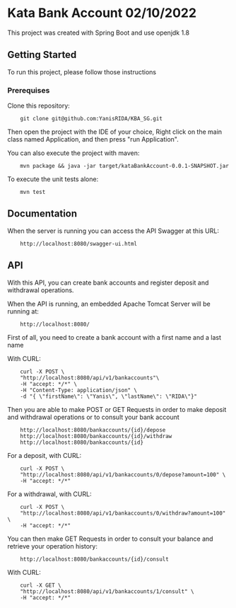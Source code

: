 # Kata Bank Account 02/10/2022

This project was created with Spring Boot and use openjdk 1.8

## Getting Started

To run this project, please follow those instructions

### Prerequises

Clone this repository:

```text
    git clone git@github.com:YanisRIDA/KBA_SG.git
```

Then open the project with the IDE of your choice, Right click on the main class named Application, and then press "run Application".

You can also execute the project with maven:
```text
    mvn package && java -jar target/kataBankAccount-0.0.1-SNAPSHOT.jar
```

To execute the unit tests alone:
```text
    mvn test
```

## Documentation

When the server is running you can access the API Swagger at this URL:

```text
    http://localhost:8080/swagger-ui.html
```

## API

With this API, you can create bank accounts and register deposit and withdrawal operations.

When the API is running, an embedded Apache Tomcat Server will be running at:

```text
    http://localhost:8080/
```  

First of all, you need to create a bank account with a first name and a last name

With CURL:
```CURL
    curl -X POST \
    "http://localhost:8080/api/v1/bankaccounts"\
    -H "accept: */*" \
    -H "Content-Type: application/json" \
    -d "{ \"firstName\": \"Yanis\", \"lastName\": \"RIDA\"}"
```  

Then you are able to make POST or GET Requests in order to make deposit and withdrawal operations 
or to consult your bank account

```text
    http://localhost:8080/bankaccounts/{id}/depose
    http://localhost:8080/bankaccounts/{id}/withdraw
    http://localhost:8080/bankaccounts/{id}
```  

For a deposit, with CURL:

```CURL
    curl -X POST \
    "http://localhost:8080/api/v1/bankaccounts/0/depose?amount=100" \
    -H "accept: */*"
```  

For a withdrawal, with CURL:

```CURL
    curl -X POST \
    "http://localhost:8080/api/v1/bankaccounts/0/withdraw?amount=100" \
    -H "accept: */*"
```  

You can then make GET Requests in order to consult your balance and retrieve your operation history:

```text
    http://localhost:8080/bankaccounts/{id}/consult
```  

With CURL:

```CURL
    curl -X GET \
    "http://localhost:8080/api/v1/bankaccounts/1/consult" \
    -H "accept: */*"
```  


